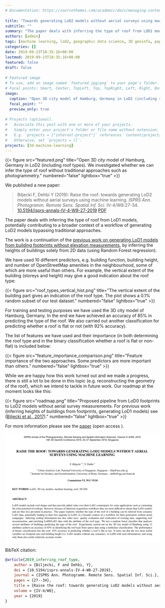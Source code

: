 ```yaml
---
# Documentation: https://sourcethemes.com/academic/docs/managing-content/

title: "Towards generating LoD2 models without aerial surveys using machine learning"
subtitle: ""
summary: "The paper deals with inferring the type of roof from LOD1 models, potentially contributing to a broader context of a workflow of generating LoD2 models bypassing traditional approaches."
authors: [admin]
tags: [machine learning, lod2, geographic data science, 3D geoinfo, paper, events, conference]
categories: []
date: 2019-09-23T18:35:16+08:00
lastmod: 2019-09-23T18:35:16+08:00
featured: false
draft: false

# Featured image
# To use, add an image named `featured.jpg/png` to your page's folder.
# Focal points: Smart, Center, TopLeft, Top, TopRight, Left, Right, BottomLeft, Bottom, BottomRight.
image:
  caption: "Open 3D city model of Hamburg, Germany in LoD2 (including roof types). We investigated whether we can infer the type of roof without traditional approaches such as photogrammetry."
  focal_point: ""
  preview_only: true

# Projects (optional).
#   Associate this post with one or more of your projects.
#   Simply enter your project's folder or file name without extension.
#   E.g. `projects = ["internal-project"]` references `content/project/deep-learning/index.md`.
#   Otherwise, set `projects = []`.
projects: [3d-machine-learning]
---
```


{{< figure src="featured.png" title="Open 3D city model of Hamburg, Germany in LoD2 (including roof types). We investigated whether we can infer the type of roof without traditional approaches such as photogrammetry." numbered="false" lightbox="true" >}}

We published a new paper:

> Biljecki F, Dehbi Y (2019): Raise the roof: towards generating LoD2 models without aerial surveys using machine learning. _ISPRS Ann. Photogramm. Remote Sens. Spatial Inf. Sci._ IV-4/W8:27-34. [<i class="ai ai-doi-square ai"></i> 10.5194/isprs-annals-IV-4-W8-27-2019](https://doi.org/10.5194/isprs-annals-IV-4-W8-27-2019) [<i class="far fa-file-pdf"></i> PDF](/publication/2019-inferring-roof-type/2019-inferring-roof-type.pdf) <i class="ai ai-open-access-square ai"></i>

The paper deals with inferring the type of roof from LoD1 models, potentially contributing to a broader context of a workflow of generating LoD2 models bypassing traditional approaches.

The work is a continuation of the [previous work on generating LoD1 models from building footprints without elevation measurements](https://doi.org/10.1016/j.compenvurbsys.2017.01.001), by inferring the heights of buildings solely from 2D data (using Random Forest regression). 

We have used 10 different predictors, e.g. building function, building height, and number of OpenStreetMap amenities in the neighbourhood, some of which are more useful than others. 
For example, the vertical extent of the building (storeys and height) may give a good indication about the roof type:

{{< figure src="roof_types_vertical_hist.png" title="The vertical extent of the building part gives an indication of the roof type. The plot shows a 0.1% random subset of our test dataset." numbered="false" lightbox="true" >}}

For training and testing purposes we have used the 3D city model of Hamburg, Germany. 
In the end we have achieved an accuracy of 85% in predicting the type of the roof.
We also carried out another classification for predicting whether a roof is flat or not (with 92% accuracy).

The list of features we have used and their importance (in both determining the roof type and in the binary classification whether a roof is flat or non-flat) is included below:

{{< figure src="feature_importance_comparison.png" title="Feature importance of the two approaches. Some predictors are more important than others." numbered="false" lightbox="true" >}}

While we are happy how this work turned out and we made a progress, there is still a lot to be done in this topic (e.g. reconstructing the geometry of the roof), which we intend to tackle in future work.
Our roadmap at the moment looks like this:

{{< figure src="roadmap.png" title="Proposed pipeline from LoD0 footprints to LoD2 models without aerial survey measurements. For previous work (inferring heights of buildings from footprints, generating LoD1 models) see ([Biljecki et al., 2017](https://doi.org/10.1016/j.compenvurbsys.2017.01.001))." numbered="false" lightbox="true" >}}


For more information please see the [paper](/publication/2019-inferring-roof-type/) (open access <i class="ai ai-open-access-square ai"></i>).

[![](page-one.png)](/publication/2019-inferring-roof-type/)


BibTeX citation:
```bibtex
@article{2019_inferring_roof_type,
    author = {Biljecki, F and Dehbi, Y},
    doi = {10.5194/isprs-annals-IV-4-W8-27-2019},
    journal = {ISPRS Ann. Photogramm. Remote Sens. Spatial Inf. Sci.},
    pages = {27--34},
    title = {Raise the roof: towards generating LoD2 models without aerial surveys using machine learning},
    volume = {IV-4/W8},
    year = {2019}
}
```
